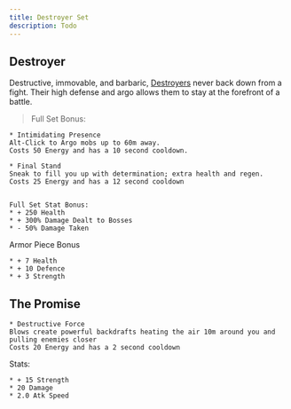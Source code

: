 ```yaml
---
title: Destroyer Set
description: Todo
---
```


## Destroyer
Destructive, immovable, and barbaric, [Destroyers](/wiki/reference/groups/vita/destroyers/) never back down from a fight.
Their high defense and argo allows them to stay at the forefront of a battle. 


> Full Set Bonus:
```
* Intimidating Presence
Alt-Click to Argo mobs up to 60m away.
Costs 50 Energy and has a 10 second cooldown.

* Final Stand
Sneak to fill you up with determination; extra health and regen.
Costs 25 Energy and has a 12 second cooldown


Full Set Stat Bonus:
* + 250 Health
* + 300% Damage Dealt to Bosses
* - 50% Damage Taken
```

Armor Piece Bonus
```
* + 7 Health
* + 10 Defence
* + 3 Strength
```


## The Promise
```
* Destructive Force
Blows create powerful backdrafts heating the air 10m around you and pulling enemies closer
Costs 20 Energy and has a 2 second cooldown
```

Stats:
```
* + 15 Strength
* 20 Damage
* 2.0 Atk Speed
```